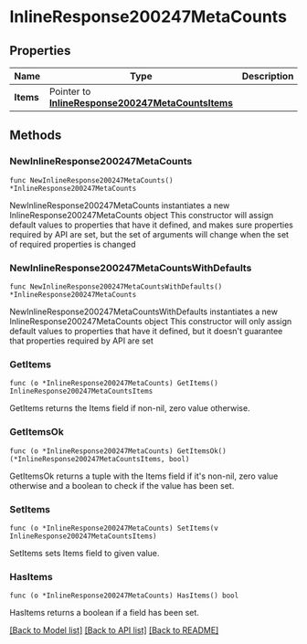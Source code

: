 # InlineResponse200247MetaCounts

## Properties

Name | Type | Description | Notes
------------ | ------------- | ------------- | -------------
**Items** | Pointer to [**InlineResponse200247MetaCountsItems**](InlineResponse200247MetaCountsItems.md) |  | [optional] 

## Methods

### NewInlineResponse200247MetaCounts

`func NewInlineResponse200247MetaCounts() *InlineResponse200247MetaCounts`

NewInlineResponse200247MetaCounts instantiates a new InlineResponse200247MetaCounts object
This constructor will assign default values to properties that have it defined,
and makes sure properties required by API are set, but the set of arguments
will change when the set of required properties is changed

### NewInlineResponse200247MetaCountsWithDefaults

`func NewInlineResponse200247MetaCountsWithDefaults() *InlineResponse200247MetaCounts`

NewInlineResponse200247MetaCountsWithDefaults instantiates a new InlineResponse200247MetaCounts object
This constructor will only assign default values to properties that have it defined,
but it doesn't guarantee that properties required by API are set

### GetItems

`func (o *InlineResponse200247MetaCounts) GetItems() InlineResponse200247MetaCountsItems`

GetItems returns the Items field if non-nil, zero value otherwise.

### GetItemsOk

`func (o *InlineResponse200247MetaCounts) GetItemsOk() (*InlineResponse200247MetaCountsItems, bool)`

GetItemsOk returns a tuple with the Items field if it's non-nil, zero value otherwise
and a boolean to check if the value has been set.

### SetItems

`func (o *InlineResponse200247MetaCounts) SetItems(v InlineResponse200247MetaCountsItems)`

SetItems sets Items field to given value.

### HasItems

`func (o *InlineResponse200247MetaCounts) HasItems() bool`

HasItems returns a boolean if a field has been set.


[[Back to Model list]](../README.md#documentation-for-models) [[Back to API list]](../README.md#documentation-for-api-endpoints) [[Back to README]](../README.md)


